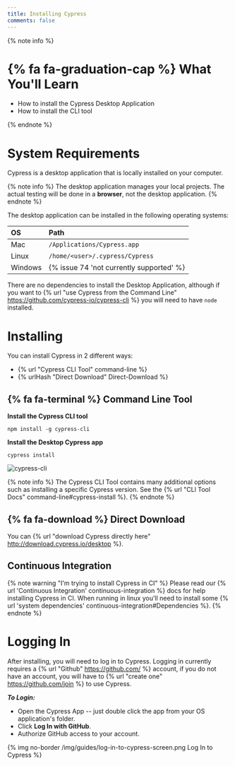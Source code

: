 ```yaml
---
title: Installing Cypress
comments: false
---
```


{% note info %}
# {% fa fa-graduation-cap %} What You'll Learn

- How to install the Cypress Desktop Application
- How to install the CLI tool

{% endnote %}

# System Requirements

Cypress is a desktop application that is locally installed on your computer.

{% note info %}
The desktop application manages your local projects. The actual testing will be done in a **browser**, not the desktop application.
{% endnote %}

The desktop application can be installed in the following operating systems:

OS | Path
:--- | :---
Mac  | `/Applications/Cypress.app`
Linux  | `/home/<user>/.cypress/Cypress`
Windows  | {% issue 74 'not currently supported' %}

There are no dependencies to install the Desktop Application, although if you want to {% url "use Cypress from the Command Line" https://github.com/cypress-io/cypress-cli %} you will need to have `node` installed.

# Installing

You can install Cypress in 2 different ways:

* {% url "Cypress CLI Tool" command-line %}
* {% urlHash "Direct Download" Direct-Download %}

## {% fa fa-terminal %} Command Line Tool

**Install the Cypress CLI tool**

```shell
npm install -g cypress-cli
```

**Install the Desktop Cypress app**

```shell
cypress install
```

![cypress-cli](/img/guides/install-cypress-in-command-line.gif)

{% note info %}
The Cypress CLI Tool contains many additional options such as installing a specific Cypress version. See the {% url "CLI Tool Docs" command-line#cypress-install %}.
{% endnote %}

## {% fa fa-download %} Direct Download

You can {% url "download Cypress directly here" http://download.cypress.io/desktop %}.

## Continuous Integration

{% note warning "I'm trying to install Cypress in CI" %}
Please read our {% url 'Continuous Integration' continuous-integration %} docs for help installing Cypress in CI. When running in linux you'll need to install some {% url 'system dependencies' continuous-integration#Dependencies %}.
{% endnote %}

# Logging In

After installing, you will need to log in to Cypress. Logging in currently requires a {% url "Github" https://github.com/ %} account, if you do not have an account, you will have to {% url "create one" https://github.com/join %} to use Cypress.

***To Login:***

- Open the Cypress App -- just double click the app from your OS application's folder.
- Click **Log In with GitHub**.
- Authorize GitHub access to your account.

{% img no-border /img/guides/log-in-to-cypress-screen.png Log In to Cypress %}
